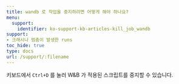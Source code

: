 ```yaml
---
title: wandb 로 작업을 중지하려면 어떻게 해야 하나요?
menu:
  support:
    identifier: ko-support-kb-articles-kill_job_wandb
support:
- 크래시나 멈춤이 발생한 runs
toc_hide: true
type: docs
url: /support/:filename
---
```


키보드에서 `Ctrl+D` 를 눌러 W&B 가 적용된 스크립트를 중지할 수 있습니다.